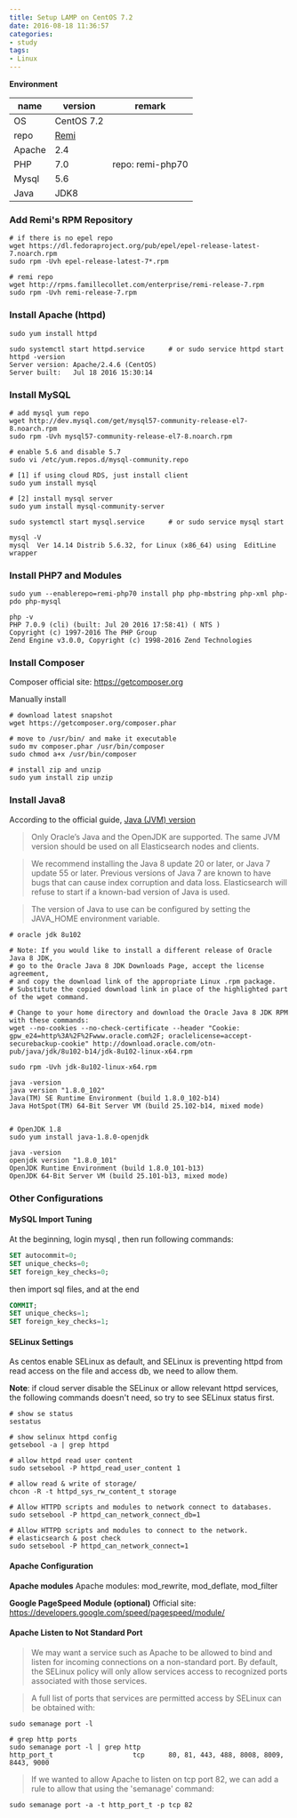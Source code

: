 ```yaml
---
title: Setup LAMP on CentOS 7.2
date: 2016-08-18 11:36:57
categories:
- study
tags:
- Linux
---
```


**Environment**

name   | version | remark
----   | ------- | ------
OS     | CentOS 7.2 |
repo   | [Remi](http://rpms.famillecollet.com/) |
Apache | 2.4  |
PHP    | 7.0  | repo: remi-php70
Mysql  | 5.6  |
Java   | JDK8 |

<!--more-->

### Add Remi's RPM Repository

```
# if there is no epel repo
wget https://dl.fedoraproject.org/pub/epel/epel-release-latest-7.noarch.rpm
sudo rpm -Uvh epel-release-latest-7*.rpm

# remi repo
wget http://rpms.famillecollet.com/enterprise/remi-release-7.rpm
sudo rpm -Uvh remi-release-7.rpm
```
### Install Apache (httpd)

```
sudo yum install httpd

sudo systemctl start httpd.service		# or sudo service httpd start
httpd -version
Server version: Apache/2.4.6 (CentOS)
Server built:   Jul 18 2016 15:30:14
```

### Install MySQL

```
# add mysql yum repo
wget http://dev.mysql.com/get/mysql57-community-release-el7-8.noarch.rpm
sudo rpm -Uvh mysql57-community-release-el7-8.noarch.rpm

# enable 5.6 and disable 5.7
sudo vi /etc/yum.repos.d/mysql-community.repo

# [1] if using cloud RDS, just install client
sudo yum install mysql

# [2] install mysql server
sudo yum install mysql-community-server

sudo systemctl start mysql.service		# or sudo service mysql start
```

```
mysql -V
mysql  Ver 14.14 Distrib 5.6.32, for Linux (x86_64) using  EditLine wrapper
```

### Install PHP7 and Modules

```
sudo yum --enablerepo=remi-php70 install php php-mbstring php-xml php-pdo php-mysql

php -v
PHP 7.0.9 (cli) (built: Jul 20 2016 17:58:41) ( NTS )
Copyright (c) 1997-2016 The PHP Group
Zend Engine v3.0.0, Copyright (c) 1998-2016 Zend Technologies
```

### Install Composer

Composer official site: https://getcomposer.org

Manually install

```
# download latest snapshot
wget https://getcomposer.org/composer.phar

# move to /usr/bin/ and make it executable
sudo mv composer.phar /usr/bin/composer
sudo chmod a+x /usr/bin/composer

# install zip and unzip
sudo yum install zip unzip
```

### Install Java8

According to the official guide, [Java (JVM) version](https://www.elastic.co/guide/en/elasticsearch/reference/current/setup.html#jvm-version)

>Only Oracle’s Java and the OpenJDK are supported. The same JVM version should be used on all Elasticsearch nodes and clients.

>We recommend installing the Java 8 update 20 or later, or Java 7 update 55 or later. Previous versions of Java 7 are known to have bugs that can cause index corruption and data loss. Elasticsearch will refuse to start if a known-bad version of Java is used.

>The version of Java to use can be configured by setting the JAVA_HOME environment variable.

```
# oracle jdk 8u102

# Note: If you would like to install a different release of Oracle Java 8 JDK,
# go to the Oracle Java 8 JDK Downloads Page, accept the license agreement,
# and copy the download link of the appropriate Linux .rpm package.
# Substitute the copied download link in place of the highlighted part of the wget command.

# Change to your home directory and download the Oracle Java 8 JDK RPM with these commands:
wget --no-cookies --no-check-certificate --header "Cookie: gpw_e24=http%3A%2F%2Fwww.oracle.com%2F; oraclelicense=accept-securebackup-cookie" http://download.oracle.com/otn-pub/java/jdk/8u102-b14/jdk-8u102-linux-x64.rpm

sudo rpm -Uvh jdk-8u102-linux-x64.rpm

java -version
java version "1.8.0_102"
Java(TM) SE Runtime Environment (build 1.8.0_102-b14)
Java HotSpot(TM) 64-Bit Server VM (build 25.102-b14, mixed mode)


# OpenJDK 1.8
sudo yum install java-1.8.0-openjdk

java -version
openjdk version "1.8.0_101"
OpenJDK Runtime Environment (build 1.8.0_101-b13)
OpenJDK 64-Bit Server VM (build 25.101-b13, mixed mode)
```

### Other Configurations

#### MySQL Import Tuning

At the beginning, login mysql , then run following commands:

```sql
SET autocommit=0;
SET unique_checks=0;
SET foreign_key_checks=0;
```
then import sql files, and at the end

```sql
COMMIT;
SET unique_checks=1;
SET foreign_key_checks=1;
```

#### SELinux Settings

As centos enable SELinux as default, and SELinux is preventing httpd from read access on the file and access db, we need to allow them.

**Note**: if cloud server disable the SELinux or allow relevant httpd services, the following commands doesn't need, so try to see SELinux status first.

```
# show se status
sestatus

# show selinux httpd config
getsebool -a | grep httpd

# allow httpd read user content
sudo setsebool -P httpd_read_user_content 1

# allow read & write of storage/
chcon -R -t httpd_sys_rw_content_t storage

# Allow HTTPD scripts and modules to network connect to databases.
sudo setsebool -P httpd_can_network_connect_db=1

# Allow HTTPD scripts and modules to connect to the network.
# elasticsearch & post check
sudo setsebool -P httpd_can_network_connect=1
```

#### Apache Configuration

**Apache modules**
Apache modules: mod_rewrite, mod_deflate, mod_filter

**Google PageSpeed Module (optional)**
Official site: https://developers.google.com/speed/pagespeed/module/

#### Apache Listen to Not Standard Port

>We may want a service such as Apache to be allowed to bind and listen for incoming connections on a non-standard port. By default, the SELinux policy will only allow services access to recognized ports associated with those services.

>A full list of ports that services are permitted access by SELinux can be obtained with:

```
sudo semanage port -l

# grep http ports
sudo semanage port -l | grep http
http_port_t                    tcp      80, 81, 443, 488, 8008, 8009, 8443, 9000
```

>If we wanted to allow Apache to listen on tcp port 82, we can add a rule to allow that using the 'semanage' command:

```
sudo semanage port -a -t http_port_t -p tcp 82
```

